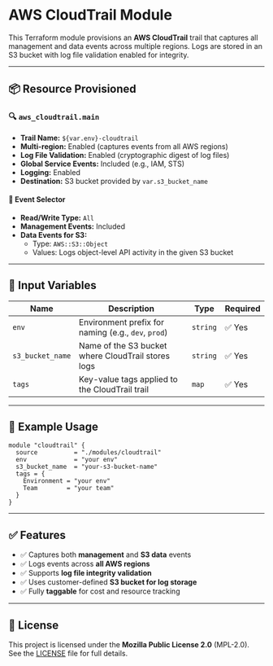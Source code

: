 # AWS CloudTrail Module

This Terraform module provisions an **AWS CloudTrail** trail that captures all management and data events across multiple regions. Logs are stored in an S3 bucket with log file validation enabled for integrity.

---

## 📦 Resource Provisioned

### 🔍 `aws_cloudtrail.main`
- **Trail Name:** `${var.env}-cloudtrail`
- **Multi-region:** Enabled (captures events from all AWS regions)
- **Log File Validation:** Enabled (cryptographic digest of log files)
- **Global Service Events:** Included (e.g., IAM, STS)
- **Logging:** Enabled
- **Destination:** S3 bucket provided by `var.s3_bucket_name`

#### 📄 Event Selector
- **Read/Write Type:** `All`
- **Management Events:** Included
- **Data Events for S3:**
  - Type: `AWS::S3::Object`
  - Values: Logs object-level API activity in the given S3 bucket

---

## 🔧 Input Variables

| Name              | Description                                     | Type     | Required |
|-------------------|-------------------------------------------------|----------|----------|
| `env`             | Environment prefix for naming (e.g., `dev`, `prod`) | `string` | ✅ Yes    |
| `s3_bucket_name`  | Name of the S3 bucket where CloudTrail stores logs | `string` | ✅ Yes    |
| `tags`            | Key-value tags applied to the CloudTrail trail    | `map`    | ✅ Yes    |

---

## 🚀 Example Usage

```hcl
module "cloudtrail" {
  source          = "./modules/cloudtrail"
  env             = "your env"
  s3_bucket_name  = "your-s3-bucket-name"
  tags = {
    Environment = "your env"
    Team        = "your team"
  }
}
```

---

## ✅ Features

- ✅ Captures both **management** and **S3 data** events
- ✅ Logs events across **all AWS regions**
- ✅ Supports **log file integrity validation**
- ✅ Uses customer-defined **S3 bucket for log storage**
- ✅ Fully **taggable** for cost and resource tracking

---

## 📄 License

This project is licensed under the **Mozilla Public License 2.0** (MPL-2.0).  
See the [LICENSE](./LICENSE) file for full details.
